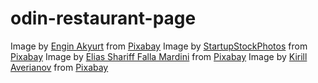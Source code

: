 # odin-restaurant-page

Image by <a href="https://pixabay.com/users/engin_akyurt-3656355/?utm_source=link-attribution&amp;utm_medium=referral&amp;utm_campaign=image&amp;utm_content=2242213">Engin Akyurt</a> from <a href="https://pixabay.com//?utm_source=link-attribution&amp;utm_medium=referral&amp;utm_campaign=image&amp;utm_content=2242213">Pixabay</a>
Image by <a href="https://pixabay.com/users/startupstockphotos-690514/?utm_source=link-attribution&amp;utm_medium=referral&amp;utm_campaign=image&amp;utm_content=594090">StartupStockPhotos</a> from <a href="https://pixabay.com//?utm_source=link-attribution&amp;utm_medium=referral&amp;utm_campaign=image&amp;utm_content=594090">Pixabay</a> 
Image by <a href="https://pixabay.com/users/eliasfalla-83821/?utm_source=link-attribution&amp;utm_medium=referral&amp;utm_campaign=image&amp;utm_content=206142">Elias Shariff Falla Mardini</a> from <a href="https://pixabay.com//?utm_source=link-attribution&amp;utm_medium=referral&amp;utm_campaign=image&amp;utm_content=206142">Pixabay</a>
Image by <a href="https://pixabay.com/users/averyanovphoto-12664159/?utm_source=link-attribution&amp;utm_medium=referral&amp;utm_campaign=image&amp;utm_content=4246954">Kirill Averianov</a> from <a href="https://pixabay.com//?utm_source=link-attribution&amp;utm_medium=referral&amp;utm_campaign=image&amp;utm_content=4246954">Pixabay</a>
